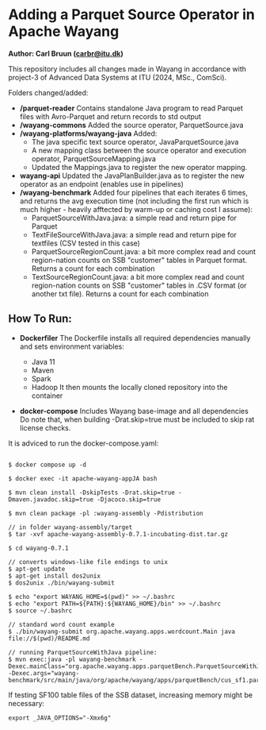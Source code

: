 # Adding a Parquet Source Operator in Apache Wayang

**Author: Carl Bruun (carbr@itu.dk)**

This repository includes all changes made in Wayang in accordance with project-3 of Advanced Data Systems at ITU (2024, MSc., ComSci).


Folders changed/added: 
- **/parquet-reader** 
Contains standalone Java program to read Parquet files with Avro-Parquet and return records to std output
- **/wayang-commons**
Added the source operator, ParquetSource.java
- **/wayang-platforms/wayang-java**
Added:
  - The java specific text source operator, JavaParquetSource.java
  - A new mapping class between the source operator and execution operator, ParquetSourceMapping.java
  - Updated the Mappings.java to register the new operator mapping.
- **wayang-api**
Updated the JavaPlanBuilder.java as to register the new operator as an endpoint (enables use in pipelines)
- **/wayang-benchmark**
Added four pipelines that each iterates 6 times, and returns the avg execution time (not including the first run which is much higher - heavily afftected by warm-up or caching cost I assume):
  - ParquetSourceWithJava.java: a simple read and return pipe for Parquet
  - TextFileSourceWithJava.java: a simple read and return pipe for textfiles (CSV tested in this case)
  - ParquetSourceRegionCount.java: a bit more complex read and count region-nation counts on SSB "customer" tables in Parquet format. Returns a count for each combination
  - TextSourceRegionCount.java: a bit more complex read and count region-nation counts on SSB "customer" tables in .CSV format (or another txt file). Returns a count for each combination

## How To Run:
- **Dockerfiler**
The Dockerfile installs all required dependencies manually and sets environment variables:
  - Java 11
  - Maven
  - Spark
  - Hadoop
It then mounts the locally cloned repository into the container

- **docker-compose**
Includes Wayang base-image and all dependencies
Do note that, when building -Drat.skip=true must be included to skip rat license checks.


It is adviced to run the docker-compose.yaml:

```console

$ docker compose up -d

$ docker exec -it apache-wayang-appJA bash

$ mvn clean install -DskipTests -Drat.skip=true -Dmaven.javadoc.skip=true -Djacoco.skip=true

$ mvn clean package -pl :wayang-assembly -Pdistribution

// in folder wayang-assembly/target
$ tar -xvf apache-wayang-assembly-0.7.1-incubating-dist.tar.gz

$ cd wayang-0.7.1

// converts windows-like file endings to unix
$ apt-get update
$ apt-get install dos2unix
$ dos2unix ./bin/wayang-submit

$ echo "export WAYANG_HOME=$(pwd)" >> ~/.bashrc
$ echo "export PATH=${PATH}:${WAYANG_HOME}/bin" >> ~/.bashrc
$ source ~/.bashrc

// standard word count example
$ ./bin/wayang-submit org.apache.wayang.apps.wordcount.Main java file://$(pwd)/README.md

// running ParquetSourceWithJava pipeline:
$ mvn exec:java -pl wayang-benchmark -Dexec.mainClass="org.apache.wayang.apps.parquetBench.ParquetSourceWithJava" -Dexec.args="wayang-benchmark/src/main/java/org/apache/wayang/apps/parquetBench/cus_sf1.parquet"
```

If testing SF100 table files of the SSB dataset, increasing memory might be necessary:
```console
export _JAVA_OPTIONS="-Xmx6g" 
```




